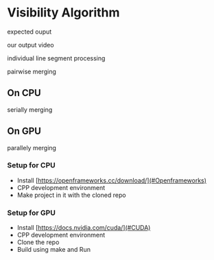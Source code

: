 # Visibility Algorithm
expected ouput 

our output video 

individual line segment processing 

pairwise merging 

## On CPU

serially merging 

## On GPU 

parallely merging 


### Setup for CPU

- Install [https://openframeworks.cc/download/](#Openframeworks) 
- CPP development environment 
- Make project in it with the cloned repo

### Setup for GPU

- Install [https://docs.nvidia.com/cuda/](#CUDA)
- CPP development environment 
- Clone the repo
- Build using make and Run

<!-- ![Screenshot of emptyExample](emptyExample.png)

### Learning Objectives -->

[comment]: <> (This example is the simplest possible openFrameworks app! It does nothing. )

<!-- ...Well, *almost* nothing. Although it may not be apparent, the emptyExample activates all of the default system states. (For example, it sets the default fill color to white; it just doesn't happen to draw anything with it.)

The emptyExample is great for making sure that your openFrameworks development environment is compiling properly. It can also be useful as a "starter template" for making simple programs. 

The emptyExample will help you understand what are the bare necessities of an openFrameworks program. In this regard, you can think of it as a "Hello World" for OF.  -->


<!-- ### Expected Behavior

When launching this app, you should see a light-gray screen. 

* There's no interaction. 
* There's nothing to see. 
* That's it.  -->

